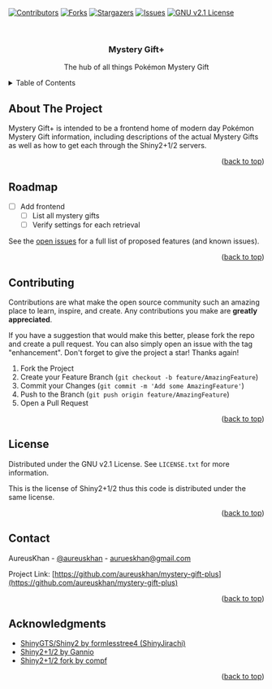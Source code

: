 <!-- Improved compatibility of back to top link: See: https://github.com/othneildrew/Best-README-Template/pull/73 -->
<a name="readme-top"></a>
<!--
*** Thanks for checking out the Best-README-Template. If you have a suggestion
*** that would make this better, please fork the repo and create a pull request
*** or simply open an issue with the tag "enhancement".
*** Don't forget to give the project a star!
*** Thanks again! Now go create something AMAZING! :D
-->



<!-- PROJECT SHIELDS -->
<!--
*** I'm using markdown "reference style" links for readability.
*** Reference links are enclosed in brackets [ ] instead of parentheses ( ).
*** See the bottom of this document for the declaration of the reference variables
*** for contributors-url, forks-url, etc. This is an optional, concise syntax you may use.
*** https://www.markdownguide.org/basic-syntax/#reference-style-links
-->
[![Contributors][contributors-shield]][contributors-url]
[![Forks][forks-shield]][forks-url]
[![Stargazers][stars-shield]][stars-url]
[![Issues][issues-shield]][issues-url]
[![GNU v2.1 License][license-shield]][license-url]



<!-- PROJECT LOGO -->
<br />
<div align="center">
  <!--<a href="https://github.com/aureuskhan/mystery-gift-plus">
    <img src="images/logo.png" alt="Logo" width="80" height="80">
  </a>-->

<h3 align="center">Mystery Gift+</h3>

  <p align="center">
    The hub of all things Pok&#233;mon Mystery Gift
    <!--<br />
    <a href="https://github.com/aureuskhan/mystery-gift-plus"><strong>Explore the docs »</strong></a>
    <br />
    <br />
    <a href="https://github.com/aureuskhan/mystery-gift-plus">View Demo</a>
    ·
    <a href="https://github.com/aureuskhan/mystery-gift-plus/issues">Report Bug</a>
    ·
    <a href="https://github.com/aureuskhan/mystery-gift-plus/issues">Request Feature</a>-->
  </p>
</div>



<!-- TABLE OF CONTENTS -->
<details>
  <summary>Table of Contents</summary>
  <ol>
    <li>
      <a href="#about-the-project">About The Project</a>
      <!--<ul>
        <li><a href="#built-with">Built With</a></li>
      </ul>-->
    </li>
    <!--<li>
      <a href="#getting-started">Getting Started</a>
      <ul>
        <li><a href="#prerequisites">Prerequisites</a></li>
        <li><a href="#installation">Installation</a></li>
      </ul>
    </li>-->
    <!--<li><a href="#usage">Usage</a></li>-->
    <li><a href="#roadmap">Roadmap</a></li>
    <li><a href="#contributing">Contributing</a></li>
    <li><a href="#license">License</a></li>
    <li><a href="#contact">Contact</a></li>
    <li><a href="#acknowledgments">Acknowledgments</a></li>
  </ol>
</details>



<!-- ABOUT THE PROJECT -->
## About The Project

<!-- [![Product Name Screen Shot][product-screenshot]](https://example.com)-->

Mystery Gift+ is intended to be a frontend home of modern day Pok&#233;mon Mystery Gift information, including descriptions of the actual Mystery Gifts as well as how to get each through the Shiny2+1/2 servers.

<p align="right">(<a href="#readme-top">back to top</a>)</p>


<!--
### Built With


* [![Next][Next.js]][Next-url]
* [![React][React.js]][React-url]
* [![Vue][Vue.js]][Vue-url]
* [![Angular][Angular.io]][Angular-url]
* [![Svelte][Svelte.dev]][Svelte-url]
* [![Laravel][Laravel.com]][Laravel-url]
* [![Bootstrap][Bootstrap.com]][Bootstrap-url]
* [![JQuery][JQuery.com]][JQuery-url]

<p align="right">(<a href="#readme-top">back to top</a>)</p>
-->



<!-- GETTING STARTED -->
<!-- ## Getting Started

This is an example of how you may give instructions on setting up your project locally.
To get a local copy up and running follow these simple example steps.

### Prerequisites

This is an example of how to list things you need to use the software and how to install them.
* npm
  ```sh
  npm install npm@latest -g
  ```

### Installation

1. Get a free API Key at [https://example.com](https://example.com)
2. Clone the repo
   ```sh
   git clone https://github.com/aureuskhan/mystery-gift-plus.git
   ```
3. Install NPM packages
   ```sh
   npm install
   ```
4. Enter your API in `config.js`
   ```js
   const API_KEY = 'ENTER YOUR API';
   ```

<p align="right">(<a href="#readme-top">back to top</a>)</p> -->



<!-- USAGE EXAMPLES -->
<!-- ## Usage

Use this space to show useful examples of how a project can be used. Additional screenshots, code examples and demos work well in this space. You may also link to more resources.

_For more examples, please refer to the [Documentation](https://example.com)_

<p align="right">(<a href="#readme-top">back to top</a>)</p> -->



<!-- ROADMAP -->
## Roadmap

- [ ] Add frontend
    - [ ] List all mystery gifts
    - [ ] Verify settings for each retrieval

See the [open issues](https://github.com/aureuskhan/mystery-gift-plus/issues) for a full list of proposed features (and known issues).

<p align="right">(<a href="#readme-top">back to top</a>)</p>



<!-- CONTRIBUTING -->
## Contributing

Contributions are what make the open source community such an amazing place to learn, inspire, and create. Any contributions you make are **greatly appreciated**.

If you have a suggestion that would make this better, please fork the repo and create a pull request. You can also simply open an issue with the tag "enhancement".
Don't forget to give the project a star! Thanks again!

1. Fork the Project
2. Create your Feature Branch (`git checkout -b feature/AmazingFeature`)
3. Commit your Changes (`git commit -m 'Add some AmazingFeature'`)
4. Push to the Branch (`git push origin feature/AmazingFeature`)
5. Open a Pull Request

<p align="right">(<a href="#readme-top">back to top</a>)</p>



<!-- LICENSE -->
## License

Distributed under the GNU v2.1 License. See `LICENSE.txt` for more information.

This is the license of Shiny2+1/2 thus this code is distributed under the same license.

<p align="right">(<a href="#readme-top">back to top</a>)</p>



<!-- CONTACT -->
## Contact

AureusKhan - [@aureuskhan](https://twitter.com/aureuskhan) - aurueskhan@gmail.com

Project Link: [https://github.com/aureuskhan/mystery-gift-plus](https://github.com/aureuskhan/mystery-gift-plus)

<p align="right">(<a href="#readme-top">back to top</a>)</p>



<!-- ACKNOWLEDGMENTS -->
## Acknowledgments

* [ShinyGTS/Shiny2 by formlesstree4 (ShinyJirachi)](https://github.com/formlesstree4/ShinyGTS)
* [Shiny2+1/2 by Gannio](https://github.com/Gannio/Shiny2-and-a-Half)
* [Shiny2+1/2 fork by compf](https://github.com/compf/Shiny2-and-a-Half)

<p align="right">(<a href="#readme-top">back to top</a>)</p>



<!-- MARKDOWN LINKS & IMAGES -->
<!-- https://www.markdownguide.org/basic-syntax/#reference-style-links -->
[contributors-shield]: https://img.shields.io/github/contributors/aureuskhan/mystery-gift-plus.svg?style=for-the-badge
[contributors-url]: https://github.com/aureuskhan/mystery-gift-plus/graphs/contributors
[forks-shield]: https://img.shields.io/github/forks/aureuskhan/mystery-gift-plus.svg?style=for-the-badge
[forks-url]: https://github.com/aureuskhan/mystery-gift-plus/network/members
[stars-shield]: https://img.shields.io/github/stars/aureuskhan/mystery-gift-plus.svg?style=for-the-badge
[stars-url]: https://github.com/aureuskhan/mystery-gift-plus/stargazers
[issues-shield]: https://img.shields.io/github/issues/aureuskhan/mystery-gift-plus.svg?style=for-the-badge
[issues-url]: https://github.com/aureuskhan/mystery-gift-plus/issues
[license-shield]: https://img.shields.io/github/license/aureuskhan/mystery-gift-plus.svg?style=for-the-badge
[license-url]: https://github.com/aureuskhan/mystery-gift-plus/blob/master/LICENSE
[product-screenshot]: images/screenshot.png
[Angular.io]: https://img.shields.io/badge/Angular-DD0031?style=for-the-badge&logo=angular&logoColor=white
[Angular-url]: https://angular.io/
